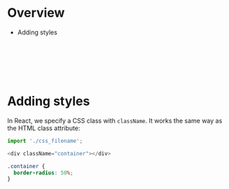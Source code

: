 # Overview

- Adding styles 

&nbsp;

&nbsp;

&nbsp;

# Adding styles 

In React, we specify a CSS class with `className`. It works the same way as the HTML class attribute:

```js
import './css_filename';

<div className="container"></div>
```

```css
.container {
  border-radius: 50%;
}
```

&nbsp;
&nbsp;

&nbsp;
&nbsp;

&nbsp;

&nbsp;
&nbsp;

&nbsp;
&nbsp;

&nbsp;
&nbsp;

&nbsp;

